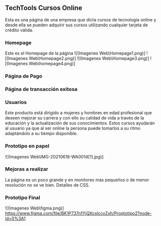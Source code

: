 
## TechTools Cursos Online

Esta es una página de una empresa que dicta cursos de tecnología online y desde ella se pueden adquirir sus cursos utilizando cualquier tarjeta de crédito válida.

### Homepage

Este es el Homepage de la página
![(Imagenes Web\Homepage1.png)]
![(Imagenes Web\Homepage2.png)]
![(Imagenes Web\Homepage3.png)]
![(Imagenes Web\homepage4.png)]

### Página de Pago


### Página de transacción exitosa


### Usuarios

Este producto está dirigido a mujeres y hombres en edad profesional que deseen mejorar su carrera y con ello su calidad de vida a través de la educación y la actualización de sus conocimientos.
Estos cursos ayudarán al usuario ya que al ser online la persona puede tomarlos a su ritmo adaptándolo a su tiempo disponible.

### Prototipo en papel

![(Imagenes Web\IMG-20210618-WA0014[1].jpg)]

### Mejoras a realizar

La página es un poco grande y en monitores más pequeños o de menor resolución no se ve bien.
Detalles de CSS.

### Prototipo Final

![(Imagenes Web\figma.png)]
<https://www.figma.com/file/BK1P737n1YjQXcslccvZxh/Proptotipo2?node-id=0%3A1>



